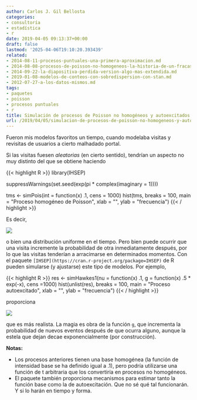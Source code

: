 ```yaml
---
author: Carlos J. Gil Bellosta
categories:
- consultoría
- estadística
- r
date: 2019-04-05 09:13:37+00:00
draft: false
lastmod: '2025-04-06T19:10:20.393439'
related:
- 2014-08-11-procesos-puntuales-una-primera-aproximacion.md
- 2014-08-08-procesos-de-poisson-no-homogeneos-la-historia-de-un-fracaso.md
- 2014-09-22-la-diapositiva-perdida-version-algo-mas-extendida.md
- 2019-01-08-modelos-de-conteos-con-sobredispersion-con-stan.md
- 2012-07-27-a-los-datos-mismos.md
tags:
- paquetes
- poisson
- procesos puntuales
- r
title: Simulación de procesos de Poisson no homogéneos y autoexcitados
url: /2019/04/05/simulacion-de-procesos-de-poisson-no-homogeneos-y-autoexcitados/
---
```


Fueron mis modelos favoritos un tiempo, cuando modelaba visitas y revisitas de usuarios a cierto malhadado portal.

Si las visitas fuesen _aleatorias_ (en cierto sentido), tendrían un aspecto no muy distinto del que se obtiene haciendo

{{< highlight R >}}
library(IHSEP)

suppressWarnings(set.seed(exp(pi * complex(imaginary = 1))))

tms <- simPois(int = function(x) .1, cens = 1000)
hist(tms, breaks = 100, main = "Proceso homogéneo de Poisson",
      xlab = "", ylab = "frecuencia")
{{< / highlight >}}

Es decir,

![](/wp-uploads/2019/04/proceso_homogeneo.png#center)

o bien una distribución uniforme en el tiempo. Pero bien puede ocurrir que una visita incremente la probabilidad de otra inmediatamente después, por lo que las visitas tenderían a arracimarse en determinados momentos. Con el paquete `[IHSEP](https://cran.r-project.org/package=IHSEP)` de R pueden simularse (y ajustarse) este tipo de modelos. Por ejemplo,

{{< highlight R >}}
res <- simHawkes1(nu = function(x) .1,
    g = function(x) .5 * exp(-x), cens =1000)
hist(unlist(res), breaks = 100,
main = "Proceso autoexcitado",
      xlab = "", ylab = "frecuencia")
{{< / highlight >}}

proporciona

![](/wp-uploads/2019/04/proceso_autoexcitado.png#center)

que es más realista. La magia es obra de la función `g`, que incrementa la probabilidad de nuevos eventos después de que ocurra alguno, aunque la estela que dejan decae exponencialmente (por construcción).

**Notas:**

* Los procesos anteriores tienen una base homogénea (la función de intensidad base se ha definido igual a .1), pero podría utilizarse una función de t arbitraria que los convertiría en procesos no homogéneos.
* El paquete también proporciona mecanismos para estimar tanto la función base como la de autoexcitación. Que no sé qué tal funcionarán. Y si lo harán en tiempo y forma.